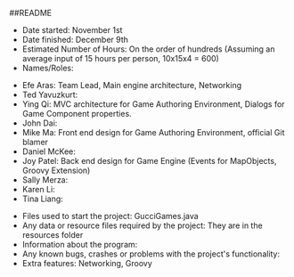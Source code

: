 
##README

* Date started: November 1st
* Date finished: December 9th
* Estimated Number of Hours: On the order of hundreds (Assuming an average input of 15 hours per person, 10x15x4 = 600)
* Names/Roles:
 - Efe Aras: Team Lead, Main engine architecture, Networking
 - Ted Yavuzkurt: 
 - Ying Qi: MVC architecture for Game Authoring Environment, Dialogs for Game Component properties.
 - John Dai:
 - Mike Ma: Front end design for Game Authoring Environment, official Git blamer
 - Daniel McKee: 
 - Joy Patel: Back end design for Game Engine (Events for MapObjects, Groovy Extension)
 - Sally Merza:
 - Karen Li:
 - Tina Liang:  
* Files used to start the project: GucciGames.java
* Any data or resource files required by the project: They are in the resources folder
* Information about the program: 
* Any known bugs, crashes or problems with the project's functionality: 
* Extra features: Networking, Groovy

